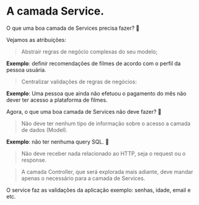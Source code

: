# A camada Service.

O que uma boa camada de Services precisa fazer? 🤔

Vejamos as atribuições:

  > Abstrair regras de negócio complexas do seu modelo;

  **Exemplo**: definir recomendações de filmes de acordo com o perfil da pessoa usuária.

  > Centralizar validações de regras de negócios:

  **Exemplo**: Uma pessoa que ainda não efetuou o pagamento do mês não dever ter acesso a plataforma de filmes.

Agora, o que uma boa camada de Services não deve fazer? 🤔

  > Não deve ter nenhum tipo de informação sobre o acesso a camada de dados (Model).

  **Exemplo**: não ter nenhuma query SQL. 🙏
  > Não deve receber nada relacionado ao HTTP, seja o request ou o response.

  > A camada Controller, que será explorada mais adiante, deve mandar apenas o necessário para a camada de Services.

  O service faz as validações da aplicação exemplo:
  senhas, idade, email e etc.



